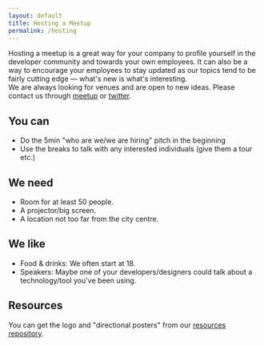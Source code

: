 ```yaml
---
layout: default
title: Hosting a Meetup
permalink: /hosting
---
```


Hosting a meetup is a great way for your company to profile yourself in the developer community and towards your own employees. It can also be a way to encourage your employees to stay updated as our topics tend to be fairly cutting edge — what's new is what's interesting.  
We are always looking for venues and are open to new ideas. Please contact us through [meetup](http://www.meetup.com/cphfront/#meta-organizers) or [twitter](https://twitter.com/cphfront).

## You can
- Do the 5min "who are we/we are hiring" pitch in the beginning
- Use the breaks to talk with any interested individuals (give them a tour etc.)

## We need
- Room for at least 50 people.
- A projector/big screen.
- A location not too far from the city centre.

## We like
- Food & drinks: We often start at 18.
- Speakers: Maybe one of your developers/designers could talk about a technology/tool you've been using.

## Resources
You can get the logo and "directional posters" from our [resources repository](https://github.com/cphfront/resources/).
